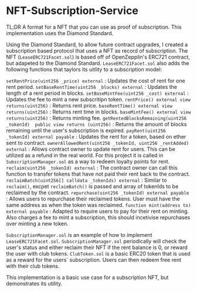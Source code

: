 # NFT-Subscription-Service

TL;DR
A format for a NFT that you can use as proof of subscription. This implementation uses the Diamond Standard.

Using the Diamond Standard, to allow future contract upgrades, I created a subscription based protocol that uses a NFT as record of subscription. The NFT (```LeaseERC721Facet.sol```) is based off of OpenZepplin's ERC721 contract, but adapeted to the Diamond Standard. ```LeaseERC721Facet.sol``` also adds the following functions that taylors its uitlity to a subscription model:

```setRentPrice(uint256 _price) external``` : Updates the cost of rent for one rent period.
```setBaseRentTime(uint256 _blocks) external``` : Updates the length of a rent period in blocks.
```setBaseMintFee(uint256 _cost) external``` : Updates the fee to mint a new subscritipn token.
```rentPrice() external view returns(uint256)``` : Returns rent price.
```baseRentTime() external view returns(uint256)``` : Returns rent time in blocks.
```baseMintFee() external view returns(uint256)``` : Returns minting fee.
```getRentedBlocksRemaining(uint256 _tokenId)  public view returns (uint256)``` : Returns the amount of blocks remaining until the user's subscription is expired.
```payRent(uint256 _tokenId) external payable``` : Updates the rent for a token, based on ether sent to contract.
```ownerAllowedRent(uint256 _tokenId, uint256 _rentAdded) external``` : Allows contract owner to update rent for users. This can be utilized as a refund in the real world. For this project it is called in  ```SubscriptionManager.sol``` as a way to redeem loyalty points for rent.
```reclaim(uint256 _tokenId) external``` : The contract owner can call this function to transfer tokens that have not paid their rent back to the contract. 
```reclaimBatch(uint256[] calldata _tokenIds) external``` : Similar to ```reclaim()```, excpet ```reclaimBatch()``` is passed and array of tokenIds to be reclaimed by the contract.
```repurchase(uint256 _tokenId) external payable``` : Allows users to repurchase their reclaimed tokens. User must have the same address as when the token was reclaimed.
```function mint(address to) external payable``` : Adapted to require users to pay for their rent on minting. Also charges a fee to mint a subscription, this should incetivise repurchases over minting a new token.


```SubscriptionManager.sol``` is an example of how to implement ```LeaseERC721Facet.sol```. ```SubscriptionManager.sol``` periodically will check the user's status and either reclaim their NFT if the rent balance is 0, or reward the user with club tokens. ```ClubToken.sol``` is a basic ERC20 token that is used as a reward for the users` subscription. Users can then redeem free rent with their club tokens.

This implementation is a basic use case for a subscription NFT, but demonstrates its utility.
